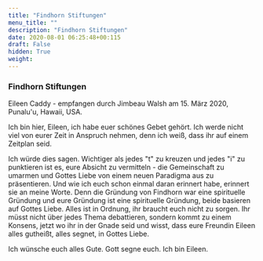 ```yaml
---
title: "Findhorn Stiftungen"
menu_title: ""
description: "Findhorn Stiftungen"
date: 2020-08-01 06:25:48+00:115
draft: False
hidden: True
weight:
---
```

### Findhorn Stiftungen

Eileen Caddy - empfangen durch Jimbeau Walsh am 15. März 2020, Punalu'u, Hawaii, USA.

Ich bin hier, Eileen, ich habe euer schönes Gebet gehört. Ich werde nicht viel von eurer Zeit in Anspruch nehmen, denn ich weiß, dass ihr auf einem Zeitplan seid.

Ich würde dies sagen. Wichtiger als jedes "t" zu kreuzen und jedes "i" zu punktieren ist es, eure Absicht zu vermitteln - die Gemeinschaft zu umarmen und Gottes Liebe von einem neuen Paradigma aus zu präsentieren. Und wie ich euch schon einmal daran erinnert habe, erinnert sie an meine Worte. Denn die Gründung von Findhorn war eine spirituelle Gründung und eure Gründung ist eine spirituelle Gründung, beide basieren auf Gottes Liebe. Alles ist in Ordnung, ihr braucht euch nicht zu sorgen. Ihr müsst nicht über jedes Thema debattieren, sondern kommt zu einem Konsens, jetzt wo ihr in der Gnade seid und wisst, dass eure Freundin Eileen alles gutheißt, alles segnet, in Gottes Liebe.

Ich wünsche euch alles Gute. Gott segne euch. Ich bin Eileen.
